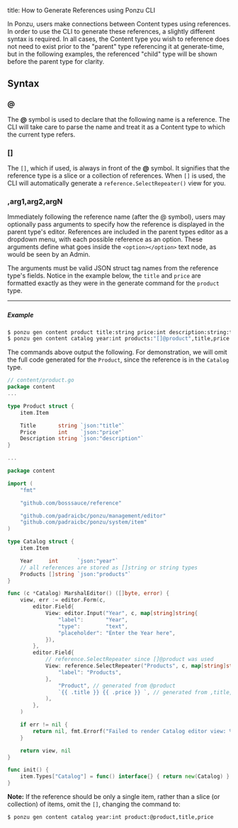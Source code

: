title: How to Generate References using Ponzu CLI

In Ponzu, users make connections between Content types using references. In order 
to use the CLI to generate these references, a slightly different syntax is required. 
In all cases, the Content type you wish to reference does not need to exist prior
to the "parent" type referencing it at generate-time, but in the following examples,
the referenced "child" type will be shown before the parent type for clarity.

## Syntax

### @

The **@** symbol is used to declare that the following name is a reference. The 
CLI will take care to parse the name and treat it as a Content type to which the 
current type refers.

### []

The `[]`, which if used, is always in front of the **@** symbol. It signifies 
that the reference type is a slice or a collection of references. When `[]`
is used, the CLI will automatically generate a `reference.SelectRepeater()` view 
for you.

### ,arg1,arg2,argN

Immediately following the reference name (after the @ symbol), users may optionally
pass arguments to specify how the reference is displayed in the parent type's
editor. References are included in the parent types editor as a dropdown menu, with
each possible reference as an option. These arguments define what goes inside the
`<option></option>` text node, as would be seen by an Admin.

The arguments must be valid JSON struct tag names from the reference type's fields. 
Notice in the example below, the `title` and `price` are formatted exactly as they 
were in the generate command for the `product` type.

---
###

##### Example

```bash
$ ponzu gen content product title:string price:int description:string:textarea
$ ponzu gen content catalog year:int products:"[]@product",title,price
```

The commands above output the following. For demonstration, we will omit the full
code generated for the `Product`, since the reference is in the `Catalog` type.

```go
// content/product.go
package content
...

type Product struct {
	item.Item

	Title       string `json:"title"`
	Price       int    `json:"price"`
	Description string `json:"description"`
}

...
```

```go
package content

import (
	"fmt"

	"github.com/bosssauce/reference"

	"github.com/padraicbc/ponzu/management/editor"
	"github.com/padraicbc/ponzu/system/item"
)

type Catalog struct {
	item.Item

	Year     int      `json:"year"`
    // all references are stored as []string or string types
	Products []string `json:"products"` 
}

func (c *Catalog) MarshalEditor() ([]byte, error) {
	view, err := editor.Form(c,
		editor.Field{
			View: editor.Input("Year", c, map[string]string{
				"label":       "Year",
				"type":        "text",
				"placeholder": "Enter the Year here",
			}),
		},
		editor.Field{
            // reference.SelectRepeater since []@product was used
			View: reference.SelectRepeater("Products", c, map[string]string{
				"label": "Products",
			},
				"Product", // generated from @product
				`{{ .title }} {{ .price }} `, // generated from ,title,price args
			),
		},
	)

	if err != nil {
		return nil, fmt.Errorf("Failed to render Catalog editor view: %s", err.Error())
	}

	return view, nil
}

func init() {
	item.Types["Catalog"] = func() interface{} { return new(Catalog) }
}
```

**Note:**
If the reference should be only a single item, rather than a slice (or collection)
of items, omit the `[]`, changing the command to:

```bash
$ ponzu gen content catalog year:int product:@product,title,price
```
